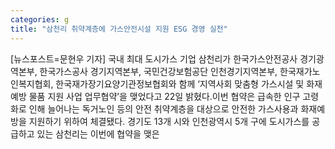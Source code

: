 ```yaml
---
categories: g
title: "삼천리 취약계층에 가스안전시설 지원 ESG 경영 실천"
---
```

[뉴스포스트=문현우 기자] 국내 최대 도시가스 기업 삼천리가 한국가스안전공사 경기광역본부, 한국가스공사 경기지역본부, 국민건강보험공단 인천경기지역본부, 한국재가노인복지협회, 한국재가장기요양기관정보협회와 함께 ‘지역사회 맞춤형 가스시설 및 화재예방 물품 지원 사업 업무협약’을 맺었다고 22일 밝혔다.이번 협약은 급속한 인구 고령화로 인해 늘어나는 독거노인 등의 안전 취약계층을 대상으로 안전한 가스사용과 화재예방을 지원하기 위하여 체결됐다. 경기도 13개 시와 인천광역시 5개 구에 도시가스를 공급하고 있는 삼천리는 이번에 협약을 맺은